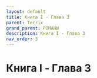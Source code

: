 ```yaml
---
layout: default
title: Книга I - Глава 3
parent: Terrix
grand_parent: РОМАНЫ
description: Книга I - Глава 3
nav_order: 3
---
```


# Книга I - Глава 3
